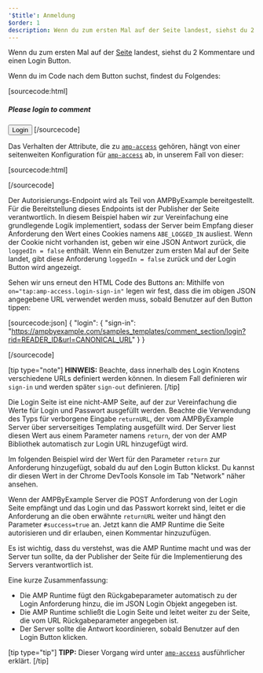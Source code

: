 ```yaml
---
'$title': Anmeldung
$order: 1
description: Wenn du zum ersten Mal auf der Seite landest, siehst du 2 Kommentare und einen Login Button. Wenn du im Code nach dem Button suchst, …
---
```


Wenn du zum ersten Mal auf der [Seite](../../../../documentation/examples/previews/Comment_Section.html) landest, siehst du 2 Kommentare und einen Login Button.

<amp-img src="/static/img/login-button.jpg" alt="Login button" height="290" width="300"></amp-img>

Wenn du im Code nach dem Button suchst, findest du Folgendes:

[sourcecode:html]
<span amp-access="NOT loggedIn" role="button" tabindex="0" amp-access-hide>

  <h5>Please login to comment</h5>
  <button on="tap:amp-access.login-sign-in" class="button-primary comment-button">Login</button>
</span>
[/sourcecode]

Das Verhalten der Attribute, die zu [`amp-access`](../../../../documentation/components/reference/amp-access.md) gehören, hängt von einer seitenweiten Konfiguration für [`amp-access`](../../../../documentation/components/reference/amp-access.md) ab, in unserem Fall von dieser:

[sourcecode:html]

<script id="amp-access" type="application/json">
  {
    "authorization": "https://ampbyexample.com/samples_templates/comment_section/authorization?rid=READER_ID&url=CANONICAL_URL&ref=DOCUMENT_REFERRER&_=RANDOM",
    "noPingback": "true",
    "login": {
      "sign-in": "https://ampbyexample.com/samples_templates/comment_section/login?rid=READER_ID&url=CANONICAL_URL",
      "sign-out": "https://ampbyexample.com/samples_templates/comment_section/logout"
    },
    "authorizationFallbackResponse": {
      "error": true,
      "loggedIn": false
    }
  }
</script>

[/sourcecode]

Der Autorisierungs-Endpoint wird als Teil von AMPByExample bereitgestellt. Für die Bereitstellung dieses Endpoints ist der Publisher der Seite verantwortlich. In diesem Beispiel haben wir zur Vereinfachung eine grundlegende Logik implementiert, sodass der Server beim Empfang dieser Anforderung den Wert eines Cookies namens `ABE_LOGGED_IN` ausliest. Wenn der Cookie nicht vorhanden ist, geben wir eine JSON Antwort zurück, die `loggedIn = false` enthält. Wenn ein Benutzer zum ersten Mal auf der Seite landet, gibt diese Anforderung `loggedIn = false` zurück und der Login Button wird angezeigt.

Sehen wir uns erneut den HTML Code des Buttons an: Mithilfe von `on="tap:amp-access.login-sign-in"` legen wir fest, dass die im obigen JSON angegebene URL verwendet werden muss, sobald Benutzer auf den Button tippen:

[sourcecode:json]
{
"login": {
"sign-in": "https://ampbyexample.com/samples_templates/comment_section/login?rid=READER_ID&url=CANONICAL_URL"
}
}

[/sourcecode]

[tip type="note"] **HINWEIS:** Beachte, dass innerhalb des Login Knotens verschiedene URLs definiert werden können. In diesem Fall definieren wir `sign-in` und werden später `sign-out` definieren. [/tip]

Die Login Seite ist eine nicht-AMP Seite, auf der zur Vereinfachung die Werte für Login und Passwort ausgefüllt werden. Beachte die Verwendung des Typs für verborgene Eingabe `returnURL`, der vom AMPByExample Server über serverseitiges Templating ausgefüllt wird. Der Server liest diesen Wert aus einem Parameter namens `return`, der von der AMP Bibliothek automatisch zur Login URL hinzugefügt wird.

Im folgenden Beispiel wird der Wert für den Parameter `return` zur Anforderung hinzugefügt, sobald du auf den Login Button klickst. Du kannst dir diesen Wert in der Chrome DevTools Konsole im Tab "Network" näher ansehen.

<amp-img src="/static/img/return-parameter.jpg" alt="Return parameter" height="150" width="600"></amp-img>

Wenn der AMPByExample Server die POST Anforderung von der Login Seite empfängt und das Login und das Passwort korrekt sind, leitet er die Anforderung an die oben erwähnte `returnURL` weiter und hängt den Parameter `#success=true` an. Jetzt kann die AMP Runtime die Seite autorisieren und dir erlauben, einen Kommentar hinzuzufügen.

Es ist wichtig, dass du verstehst, was die AMP Runtime macht und was der Server tun sollte, da der Publisher der Seite für die Implementierung des Servers verantwortlich ist.

Eine kurze Zusammenfassung:

- Die AMP Runtime fügt den Rückgabeparameter automatisch zu der Login Anforderung hinzu, die im JSON Login Objekt angegeben ist.
- Die AMP Runtime schließt die Login Seite und leitet weiter zu der Seite, die vom URL Rückgabeparameter angegeben ist.
- Der Server sollte die Antwort koordinieren, sobald Benutzer auf den Login Button klicken.

[tip type="tip"] **TIPP:** Dieser Vorgang wird unter [`amp-access`](../../../../documentation/components/reference/amp-access.md) ausführlicher erklärt. [/tip]
